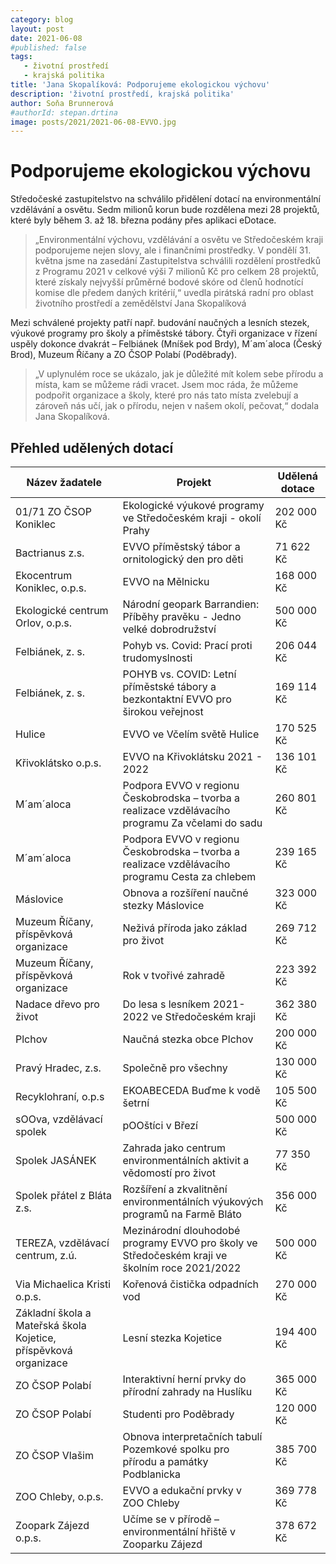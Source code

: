```yaml
---
category: blog
layout: post
date: 2021-06-08
#published: false
tags: 
   - životní prostředí
   - krajská politika
title: 'Jana Skopalíková: Podporujeme ekologickou výchovu'
description: 'životní prostředí, krajská politika'
author: Soňa Brunnerová
#authorId: stepan.drtina
image: posts/2021/2021-06-08-EVVO.jpg
---
```


# Podporujeme ekologickou výchovu

Středočeské zastupitelstvo na schválilo přidělení dotací na environmentální vzdělávání a osvětu. Sedm milionů korun bude rozdělena mezi 28 projektů, které byly během 3. až 18. března podány přes aplikaci eDotace.
> „Environmentální výchovu, vzdělávání a osvětu ve Středočeském kraji podporujeme nejen slovy, ale i finančními prostředky. V pondělí 31. května jsme na zasedání Zastupitelstva schválili rozdělení prostředků z Programu 2021 v celkové výši 7 milionů Kč pro celkem 28 projektů, které získaly nejvyšší průměrné bodové skóre od členů hodnotící komise dle předem daných kritérií,“ uvedla pirátská radní pro oblast životního prostředí a zemědělství Jana Skopalíková
> 

Mezi schválené projekty patří např. budování naučných a lesních stezek, výukové programy pro školy a příměstské tábory.  Čtyři organizace v řízení uspěly dokonce dvakrát – Felbiánek (Mníšek pod Brdy), M´am´aloca (Český Brod), Muzeum Říčany a ZO ČSOP Polabí (Poděbrady).

> „V uplynulém roce se ukázalo, jak je důležité mít kolem sebe přírodu a místa, kam se můžeme rádi vracet. Jsem moc ráda, že můžeme podpořit organizace a školy, které pro nás tato místa zvelebují a zároveň nás učí, jak o přírodu, nejen v našem okolí, pečovat,“ dodala Jana Skopalíková.
> 

## Přehled udělených dotací



| Název žadatele                              | Projekt                                                                                           | Udělená dotace |
| ------------------------------------------- | ------------------------------------------------------------------------------------------------- | -------------- |
| 01/71 ZO ČSOP Koniklec                      | Ekologické výukové programy ve Středočeském kraji - okolí Prahy                                   | 202 000 Kč     |
| Bactrianus z.s.                             | EVVO příměstský tábor a ornitologický den pro děti                                                | 71 622 Kč      |
| Ekocentrum Koniklec, o.p.s.                 | EVVO na Mělnicku                                                                                  | 168 000 Kč     |
| Ekologické centrum Orlov, o.p.s.            | Národní geopark Barrandien: Příběhy pravěku - Jedno velké dobrodružství                           | 500 000 Kč     |
| Felbiánek, z. s.                            | Pohyb vs. Covid: Prací proti trudomyslnosti                                                       | 206 044 Kč     |
| Felbiánek, z. s.                            | POHYB vs. COVID: Letní příměstské tábory a bezkontaktní EVVO pro širokou veřejnost                | 169 114 Kč     |
| Hulice                                      | EVVO ve Včelím světě Hulice                                                                       | 170 525 Kč     |
| Křivoklátsko o.p.s.           | EVVO na Křivoklátsku 2021 - 2022                                                                  | 136 101 Kč      |
| M´am´aloca                                  | Podpora EVVO v regionu Českobrodska – tvorba a realizace vzdělávacího programu Za včelami do sadu | 260 801 Kč        |
|M´am´aloca | Podpora EVVO v regionu Českobrodska – tvorba a realizace vzdělávacího programu Cesta za chlebem | 239 165 Kč |
| Máslovice  | Obnova a rozšíření naučné stezky Máslovice | 323 000 Kč |
| Muzeum Říčany, příspěvková organizace            | Neživá příroda jako základ pro život | 269 712 Kč | 
| Muzeum Říčany, příspěvková organizace | Rok v tvořivé zahradě |  223 392 Kč| 
|Nadace dřevo pro život |Do lesa s lesníkem 2021-2022 ve Středočeském kraji|362 380 Kč|
|Plchov |Naučná stezka obce Plchov|200 000 Kč|
|Pravý Hradec, z.s. |Společně pro všechny|130 000 Kč|
|Recyklohraní, o.p.s |EKOABECEDA Buďme k vodě šetrní|105 500 Kč|
|sOOva, vzdělávací spolek |pOOštíci v Březí|500 000 Kč
|Spolek JASÁNEK|Zahrada jako centrum environmentálních aktivit a vědomostí pro život|77 350 Kč|
|Spolek přátel z Bláta z.s.|Rozšíření a zkvalitnění environmentálních výukových programů na Farmě Bláto|356 000 Kč|
|TEREZA, vzdělávací centrum, z.ú.|Mezinárodní dlouhodobé programy EVVO pro školy ve Středočeském kraji ve školním roce 2021/2022|500 000 Kč|
|Via Michaelica Kristi o.p.s.|Kořenová čistička odpadních vod|270 000 Kč|
|Základní škola a Mateřská škola Kojetice, příspěvková organizace|Lesní stezka Kojetice|194 400 Kč|
|ZO ČSOP Polabí|Interaktivní herní prvky do přírodní zahrady na Huslíku|365 000 Kč|
|ZO ČSOP Polabí|Studenti pro Poděbrady|120 000 Kč|
|ZO ČSOP Vlašim|Obnova interpretačních tabulí Pozemkové spolku pro přírodu a památky Podblanicka|385 700 Kč|
|ZOO Chleby, o.p.s.|EVVO a edukační prvky v ZOO Chleby|369 778 Kč|
|Zoopark Zájezd o.p.s.|Učíme se v přírodě – environmentální hřiště v Zooparku Zájezd|378 672 Kč|
